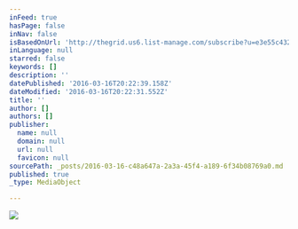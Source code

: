 ```yaml
---
inFeed: true
hasPage: false
inNav: false
isBasedOnUrl: 'http://thegrid.us6.list-manage.com/subscribe?u=e3e55c4321c915d4d6fb9f8f0&id=a1b15cc499'
inLanguage: null
starred: false
keywords: []
description: ''
datePublished: '2016-03-16T20:22:39.158Z'
dateModified: '2016-03-16T20:22:31.552Z'
title: ''
author: []
authors: []
publisher:
  name: null
  domain: null
  url: null
  favicon: null
sourcePath: _posts/2016-03-16-c48a647a-2a3a-45f4-a189-6f34b08769a0.md
published: true
_type: MediaObject

---
```

![](https://the-grid-user-content.s3-us-west-2.amazonaws.com/5ed67501-89b6-45e4-96e3-a8541fee398f.jpg)